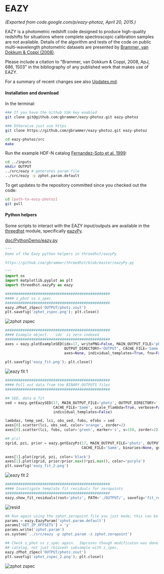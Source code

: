 # EAZY
*(Exported from code.google.com/p/eazy-photoz, April 20, 2015.)*

EAZY is a photometric redshift code designed to produce high-quality redshifts for situations where complete spectroscopic calibration samples are not available. Details of the algorithm and tests of the code on public multi-wavelength photometric datasets are presented by [Brammer, van Dokkum & Coppi (2008)](http://adsabs.harvard.edu/abs/2008ApJ...686.1503B).

Please include a citation to "Brammer, van Dokkum & Coppi, 2008, ApJ, 686, 1503" in the bibliography of any published work that makes use of EAZY.

For a summary of recent changes see also [Updates.md](https://github.com/gbrammer/eazy-photoz/blob/master/Updates.md).

#### Installation and download

In the terminal:

```bash
### If you have the Github SSH key enabled
git clone git@github.com:gbrammer/eazy-photoz.git eazy-photoz

### Otherwise just use https
git clone https://github.com/gbrammer/eazy-photoz.git eazy-photoz

cd eazy-photoz/src
make
```

Run the example HDF-N catalog [Fernandez-Soto et al. 1999](http://adsabs.harvard.edu/abs/1999ApJ...513...34F):

```bash
cd ../inputs
mkdir OUTPUT
../src/eazy # generates param file
../src/eazy -p zphot.param.default
```

To get updates to the repository committed since you checked out the code:

```bash
cd [path-to-eazy-photoz]
git pull
```

#### Python helpers

Some scripts to interact with the EAZY input/outputs are available in the [threedhst](https://github.com/gbrammer/threedhst) module, specifically [eazyPy](https://github.com/gbrammer/threedhst/blob/master/eazyPy.py).

[doc/PythonDemo/eazy.py](doc/PythonDemo/eazy.py)
```python
"""
Demo of the Eazy python helpers in threedhst/eazyPy

https://github.com/gbrammer/threedhst/blob/master/eazyPy.py

"""
import os
import matplotlib.pyplot as plt
import threedhst.eazyPy as eazy

################################################
#### z_phot vs z_spec
################################################
eazy.zPhot_zSpec('OUTPUT/photz.zout')
plt.savefig('zphot_zspec.png'); plt.close()
```

![zphot zspec](https://raw.githubusercontent.com/gbrammer/eazy-photoz/master/doc/PythonDemo/zphot_zspec.png)

```python
################################################
#### Example object.  `idx` is zero-indexed
################################################
axes = eazy.plotExampleSED(idx=17, writePNG=False, MAIN_OUTPUT_FILE='photz',
                           OUTPUT_DIRECTORY='OUTPUT', CACHE_FILE='Same', lrange=[3800, 3.e4],
                           axes=None, individual_templates=True, fnu=False)
                           
plt.savefig('eazy_fit.png'); plt.close()
```
![eazy fit 1](https://raw.githubusercontent.com/gbrammer/eazy-photoz/master/doc/PythonDemo/eazy_fit.png)

```python
################################################
#### Pull out data from the BINARY_OUTPUTS files
################################################

## SED, data & fit
sed = eazy.getEazySED(17, MAIN_OUTPUT_FILE='photz', OUTPUT_DIRECTORY='./OUTPUT',
                      CACHE_FILE='Same', scale_flambda=True, verbose=False,
                      individual_templates=False)

lambdaz, temp_sed, lci, obs_sed, fobs, efobs = sed
axes[0].scatter(lci, obs_sed, color='orange', zorder=2)
axes[0].scatter(lci, fobs, color='green', marker='s', s=150, zorder=2)

## p(z)
zgrid, pzi, prior = eazy.getEazyPz(17, MAIN_OUTPUT_FILE='photz', OUTPUT_DIRECTORY='./OUTPUT',
                                   CACHE_FILE='Same', binaries=None, get_prior=True)
                                   
axes[1].plot(zgrid, pzi, color='black')
axes[1].plot(zgrid, prior/prior.max()*pzi.max(), color='purple')
plt.savefig('eazy_fit_2.png')
```
![eazy fit 2](https://raw.githubusercontent.com/gbrammer/eazy-photoz/master/doc/PythonDemo/eazy_fit_2.png)

```python
################################################
#### Investigate template fit residuals for zeropoints
################################################
eazy.show_fit_residuals(root='photz', PATH='./OUTPUT/', savefig='fit_residuals.png', adjust_zeropoints='zphot.zeropoint', fix_filter=None, ref_filter=28, get_resid=False, wclip=[1200, 30000.0])
```
![resid](https://raw.githubusercontent.com/gbrammer/eazy-photoz/master/doc/PythonDemo/fit_residuals.png)

```python
## Run again using the zphot.zeropoint file you just made, this can be done iteratively
params = eazy.EazyParam('zphot.param.default')
params['GET_ZP_OFFSETS'] = 'y'
params.write('zphot.param')
os.system('../src/eazy -p zphot.param -z zphot.zeropoint')

## Check z_phot vs z_spec again.  Improves though modificaton was done with *all* objects in the 
## catalog, not just (biased) subsample with z_spec.
eazy.zPhot_zSpec('OUTPUT/photz.zout')
plt.savefig('zphot_zspec_2.png'); plt.close()
```
![zphot zspec](https://raw.githubusercontent.com/gbrammer/eazy-photoz/master/doc/PythonDemo/zphot_zspec_2.png)
